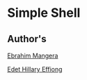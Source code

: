 # Simple Shell

## Author's
[Ebrahim Mangera](https://github.com/EbrahimM78)

[Edet Hillary Effiong](https://github.com/Edetmanchi)
